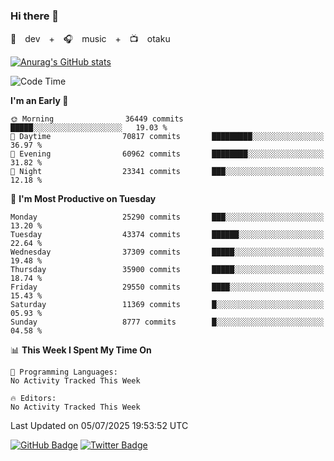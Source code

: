 ### Hi there 👋

🚀　dev　+　🎧　music　+　📺　otaku


[![Anurag's GitHub stats](https://github-readme-stats.vercel.app/api?username=koheitasaka&count_private=true&show_icons=true&theme=monokai)](https://github.com/koheitasaka/github-readme-stats)

<!--START_SECTION:waka-->
![Code Time](http://img.shields.io/badge/Code%20Time-1%2C161%20hrs%2023%20mins-blue)

**I'm an Early 🐤** 

```text
🌞 Morning                36449 commits       █████░░░░░░░░░░░░░░░░░░░░   19.03 % 
🌆 Daytime                70817 commits       █████████░░░░░░░░░░░░░░░░   36.97 % 
🌃 Evening                60962 commits       ████████░░░░░░░░░░░░░░░░░   31.82 % 
🌙 Night                  23341 commits       ███░░░░░░░░░░░░░░░░░░░░░░   12.18 % 
```
📅 **I'm Most Productive on Tuesday** 

```text
Monday                   25290 commits       ███░░░░░░░░░░░░░░░░░░░░░░   13.20 % 
Tuesday                  43374 commits       ██████░░░░░░░░░░░░░░░░░░░   22.64 % 
Wednesday                37309 commits       █████░░░░░░░░░░░░░░░░░░░░   19.48 % 
Thursday                 35900 commits       █████░░░░░░░░░░░░░░░░░░░░   18.74 % 
Friday                   29550 commits       ████░░░░░░░░░░░░░░░░░░░░░   15.43 % 
Saturday                 11369 commits       █░░░░░░░░░░░░░░░░░░░░░░░░   05.93 % 
Sunday                   8777 commits        █░░░░░░░░░░░░░░░░░░░░░░░░   04.58 % 
```


📊 **This Week I Spent My Time On** 

```text
💬 Programming Languages: 
No Activity Tracked This Week

🔥 Editors: 
No Activity Tracked This Week
```


 Last Updated on 05/07/2025 19:53:52 UTC
<!--END_SECTION:waka-->

[![GitHub Badge](https://img.shields.io/badge/GitHub-100000?style=for-the-badge&logo=github&logoColor=white)](https://github.com/koheitasaka)
[![Twitter Badge](https://img.shields.io/badge/Twitter-1DA1F2?style=for-the-badge&logo=twitter&logoColor=white)](https://twitter.com/sleep_asleep_)
